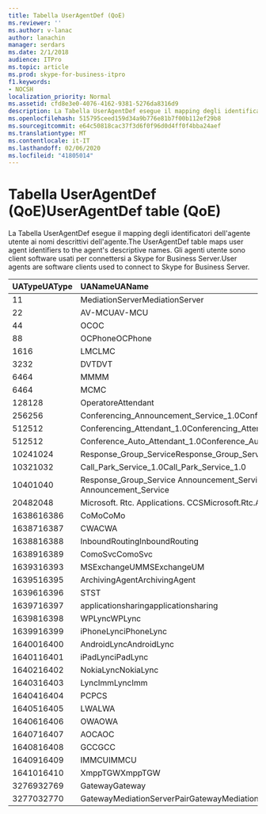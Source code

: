 ```yaml
---
title: Tabella UserAgentDef (QoE)
ms.reviewer: ''
ms.author: v-lanac
author: lanachin
manager: serdars
ms.date: 2/1/2018
audience: ITPro
ms.topic: article
ms.prod: skype-for-business-itpro
f1.keywords:
- NOCSH
localization_priority: Normal
ms.assetid: cfd8e3e0-4076-4162-9381-5276da8316d9
description: La Tabella UserAgentDef esegue il mapping degli identificatori dell'agente utente ai nomi descrittivi dell'agente. Gli agenti utente sono client software usati per connettersi a Skype for Business Server.
ms.openlocfilehash: 515795ceed159d34a9b776e81b7f00b112ef29b8
ms.sourcegitcommit: e64c50818cac37f3d6f0f96d0d4ff0f4bba24aef
ms.translationtype: MT
ms.contentlocale: it-IT
ms.lasthandoff: 02/06/2020
ms.locfileid: "41805014"
---
```

# <a name="useragentdef-table-qoe"></a><span data-ttu-id="86fff-104">Tabella UserAgentDef (QoE)</span><span class="sxs-lookup"><span data-stu-id="86fff-104">UserAgentDef table (QoE)</span></span>
 
<span data-ttu-id="86fff-105">La Tabella UserAgentDef esegue il mapping degli identificatori dell'agente utente ai nomi descrittivi dell'agente.</span><span class="sxs-lookup"><span data-stu-id="86fff-105">The UserAgentDef table maps user agent identifiers to the agent's descriptive names.</span></span> <span data-ttu-id="86fff-106">Gli agenti utente sono client software usati per connettersi a Skype for Business Server.</span><span class="sxs-lookup"><span data-stu-id="86fff-106">User agents are software clients used to connect to Skype for Business Server.</span></span>
  
|<span data-ttu-id="86fff-107">**UAType**</span><span class="sxs-lookup"><span data-stu-id="86fff-107">**UAType**</span></span>|<span data-ttu-id="86fff-108">**UAName**</span><span class="sxs-lookup"><span data-stu-id="86fff-108">**UAName**</span></span>|<span data-ttu-id="86fff-109">**UACategory**</span><span class="sxs-lookup"><span data-stu-id="86fff-109">**UACategory**</span></span>|
|:-----|:-----|:-----|
|<span data-ttu-id="86fff-110">1</span><span class="sxs-lookup"><span data-stu-id="86fff-110">1</span></span>  <br/> |<span data-ttu-id="86fff-111">MediationServer</span><span class="sxs-lookup"><span data-stu-id="86fff-111">MediationServer</span></span>  <br/> |<span data-ttu-id="86fff-112">MediationServer</span><span class="sxs-lookup"><span data-stu-id="86fff-112">MediationServer</span></span>  <br/> |
|<span data-ttu-id="86fff-113">2</span><span class="sxs-lookup"><span data-stu-id="86fff-113">2</span></span>  <br/> |<span data-ttu-id="86fff-114">AV-MCU</span><span class="sxs-lookup"><span data-stu-id="86fff-114">AV-MCU</span></span>  <br/> |<span data-ttu-id="86fff-115">AV-MCU</span><span class="sxs-lookup"><span data-stu-id="86fff-115">AV-MCU</span></span>  <br/> |
|<span data-ttu-id="86fff-116">4</span><span class="sxs-lookup"><span data-stu-id="86fff-116">4</span></span>  <br/> |<span data-ttu-id="86fff-117">OC</span><span class="sxs-lookup"><span data-stu-id="86fff-117">OC</span></span>  <br/> |<span data-ttu-id="86fff-118">OC</span><span class="sxs-lookup"><span data-stu-id="86fff-118">OC</span></span>  <br/> |
|<span data-ttu-id="86fff-119">8</span><span class="sxs-lookup"><span data-stu-id="86fff-119">8</span></span>  <br/> |<span data-ttu-id="86fff-120">OCPhone</span><span class="sxs-lookup"><span data-stu-id="86fff-120">OCPhone</span></span>  <br/> |<span data-ttu-id="86fff-121">OCPhone</span><span class="sxs-lookup"><span data-stu-id="86fff-121">OCPhone</span></span>  <br/> |
|<span data-ttu-id="86fff-122">16</span><span class="sxs-lookup"><span data-stu-id="86fff-122">16</span></span>  <br/> |<span data-ttu-id="86fff-123">LMC</span><span class="sxs-lookup"><span data-stu-id="86fff-123">LMC</span></span>  <br/> |<span data-ttu-id="86fff-124">LMC</span><span class="sxs-lookup"><span data-stu-id="86fff-124">LMC</span></span>  <br/> |
|<span data-ttu-id="86fff-125">32</span><span class="sxs-lookup"><span data-stu-id="86fff-125">32</span></span>  <br/> |<span data-ttu-id="86fff-126">DVT</span><span class="sxs-lookup"><span data-stu-id="86fff-126">DVT</span></span>  <br/> |<span data-ttu-id="86fff-127">DVT</span><span class="sxs-lookup"><span data-stu-id="86fff-127">DVT</span></span>  <br/> |
|<span data-ttu-id="86fff-128">64</span><span class="sxs-lookup"><span data-stu-id="86fff-128">64</span></span>  <br/> |<span data-ttu-id="86fff-129">MM</span><span class="sxs-lookup"><span data-stu-id="86fff-129">MM</span></span>  <br/> |<span data-ttu-id="86fff-130">MM</span><span class="sxs-lookup"><span data-stu-id="86fff-130">MM</span></span>  <br/> |
|<span data-ttu-id="86fff-131">64</span><span class="sxs-lookup"><span data-stu-id="86fff-131">64</span></span>  <br/> |<span data-ttu-id="86fff-132">MC</span><span class="sxs-lookup"><span data-stu-id="86fff-132">MC</span></span>  <br/> |<span data-ttu-id="86fff-133">MM</span><span class="sxs-lookup"><span data-stu-id="86fff-133">MM</span></span>  <br/> |
|<span data-ttu-id="86fff-134">128</span><span class="sxs-lookup"><span data-stu-id="86fff-134">128</span></span>  <br/> |<span data-ttu-id="86fff-135">Operatore</span><span class="sxs-lookup"><span data-stu-id="86fff-135">Attendant</span></span>  <br/> |<span data-ttu-id="86fff-136">Operatore</span><span class="sxs-lookup"><span data-stu-id="86fff-136">Attendant</span></span>  <br/> |
|<span data-ttu-id="86fff-137">256</span><span class="sxs-lookup"><span data-stu-id="86fff-137">256</span></span>  <br/> |<span data-ttu-id="86fff-138">Conferencing_Announcement_Service_1.0</span><span class="sxs-lookup"><span data-stu-id="86fff-138">Conferencing_Announcement_Service_1.0</span></span>  <br/> |<span data-ttu-id="86fff-139">CAS</span><span class="sxs-lookup"><span data-stu-id="86fff-139">CAS</span></span>  <br/> |
|<span data-ttu-id="86fff-140">512</span><span class="sxs-lookup"><span data-stu-id="86fff-140">512</span></span>  <br/> |<span data-ttu-id="86fff-141">Conferencing_Attendant_1.0</span><span class="sxs-lookup"><span data-stu-id="86fff-141">Conferencing_Attendant_1.0</span></span>  <br/> |<span data-ttu-id="86fff-142">CAA</span><span class="sxs-lookup"><span data-stu-id="86fff-142">CAA</span></span>  <br/> |
|<span data-ttu-id="86fff-143">512</span><span class="sxs-lookup"><span data-stu-id="86fff-143">512</span></span>  <br/> |<span data-ttu-id="86fff-144">Conference_Auto_Attendant_1.0</span><span class="sxs-lookup"><span data-stu-id="86fff-144">Conference_Auto_Attendant_1.0</span></span>  <br/> |<span data-ttu-id="86fff-145">CAA</span><span class="sxs-lookup"><span data-stu-id="86fff-145">CAA</span></span>  <br/> |
|<span data-ttu-id="86fff-146">1024</span><span class="sxs-lookup"><span data-stu-id="86fff-146">1024</span></span>  <br/> |<span data-ttu-id="86fff-147">Response_Group_Service</span><span class="sxs-lookup"><span data-stu-id="86fff-147">Response_Group_Service</span></span>  <br/> |<span data-ttu-id="86fff-148">RGS</span><span class="sxs-lookup"><span data-stu-id="86fff-148">RGS</span></span>  <br/> |
|<span data-ttu-id="86fff-149">1032</span><span class="sxs-lookup"><span data-stu-id="86fff-149">1032</span></span>  <br/> |<span data-ttu-id="86fff-150">Call_Park_Service_1.0</span><span class="sxs-lookup"><span data-stu-id="86fff-150">Call_Park_Service_1.0</span></span>  <br/> |<span data-ttu-id="86fff-151">CPS</span><span class="sxs-lookup"><span data-stu-id="86fff-151">CPS</span></span>  <br/> |
|<span data-ttu-id="86fff-152">1040</span><span class="sxs-lookup"><span data-stu-id="86fff-152">1040</span></span>  <br/> |<span data-ttu-id="86fff-153">Response_Group_Service Announcement_Service</span><span class="sxs-lookup"><span data-stu-id="86fff-153">Response_Group_Service Announcement_Service</span></span>  <br/> |<span data-ttu-id="86fff-154">COME</span><span class="sxs-lookup"><span data-stu-id="86fff-154">AS</span></span>  <br/> |
|<span data-ttu-id="86fff-155">2048</span><span class="sxs-lookup"><span data-stu-id="86fff-155">2048</span></span>  <br/> |<span data-ttu-id="86fff-156">Microsoft. Rtc. Applications. CCS</span><span class="sxs-lookup"><span data-stu-id="86fff-156">Microsoft.Rtc.Applications.Ccs</span></span>  <br/> |<span data-ttu-id="86fff-157">CCS</span><span class="sxs-lookup"><span data-stu-id="86fff-157">CCS</span></span>  <br/> |
|<span data-ttu-id="86fff-158">16386</span><span class="sxs-lookup"><span data-stu-id="86fff-158">16386</span></span>  <br/> |<span data-ttu-id="86fff-159">CoMo</span><span class="sxs-lookup"><span data-stu-id="86fff-159">CoMo</span></span>  <br/> |<span data-ttu-id="86fff-160">CoMo</span><span class="sxs-lookup"><span data-stu-id="86fff-160">CoMo</span></span>  <br/> |
|<span data-ttu-id="86fff-161">16387</span><span class="sxs-lookup"><span data-stu-id="86fff-161">16387</span></span>  <br/> |<span data-ttu-id="86fff-162">CWA</span><span class="sxs-lookup"><span data-stu-id="86fff-162">CWA</span></span>  <br/> |<span data-ttu-id="86fff-163">CWA</span><span class="sxs-lookup"><span data-stu-id="86fff-163">CWA</span></span>  <br/> |
|<span data-ttu-id="86fff-164">16388</span><span class="sxs-lookup"><span data-stu-id="86fff-164">16388</span></span>  <br/> |<span data-ttu-id="86fff-165">InboundRouting</span><span class="sxs-lookup"><span data-stu-id="86fff-165">InboundRouting</span></span>  <br/> |<span data-ttu-id="86fff-166">InboundRouting</span><span class="sxs-lookup"><span data-stu-id="86fff-166">InboundRouting</span></span>  <br/> |
|<span data-ttu-id="86fff-167">16389</span><span class="sxs-lookup"><span data-stu-id="86fff-167">16389</span></span>  <br/> |<span data-ttu-id="86fff-168">ComoSvc</span><span class="sxs-lookup"><span data-stu-id="86fff-168">ComoSvc</span></span>  <br/> |<span data-ttu-id="86fff-169">ComoSvc</span><span class="sxs-lookup"><span data-stu-id="86fff-169">ComoSvc</span></span>  <br/> |
|<span data-ttu-id="86fff-170">16393</span><span class="sxs-lookup"><span data-stu-id="86fff-170">16393</span></span>  <br/> |<span data-ttu-id="86fff-171">MSExchangeUM</span><span class="sxs-lookup"><span data-stu-id="86fff-171">MSExchangeUM</span></span>  <br/> |<span data-ttu-id="86fff-172">ExUM</span><span class="sxs-lookup"><span data-stu-id="86fff-172">ExUM</span></span>  <br/> |
|<span data-ttu-id="86fff-173">16395</span><span class="sxs-lookup"><span data-stu-id="86fff-173">16395</span></span>  <br/> |<span data-ttu-id="86fff-174">ArchivingAgent</span><span class="sxs-lookup"><span data-stu-id="86fff-174">ArchivingAgent</span></span>  <br/> |<span data-ttu-id="86fff-175">ARCHAGENT</span><span class="sxs-lookup"><span data-stu-id="86fff-175">ARCHAGENT</span></span>  <br/> |
|<span data-ttu-id="86fff-176">16396</span><span class="sxs-lookup"><span data-stu-id="86fff-176">16396</span></span>  <br/> |<span data-ttu-id="86fff-177">ST</span><span class="sxs-lookup"><span data-stu-id="86fff-177">ST</span></span>  <br/> |<span data-ttu-id="86fff-178">ST</span><span class="sxs-lookup"><span data-stu-id="86fff-178">ST</span></span>  <br/> |
|<span data-ttu-id="86fff-179">16397</span><span class="sxs-lookup"><span data-stu-id="86fff-179">16397</span></span>  <br/> |<span data-ttu-id="86fff-180">applicationsharing</span><span class="sxs-lookup"><span data-stu-id="86fff-180">applicationsharing</span></span>  <br/> |<span data-ttu-id="86fff-181">ASMCU</span><span class="sxs-lookup"><span data-stu-id="86fff-181">ASMCU</span></span>  <br/> |
|<span data-ttu-id="86fff-182">16398</span><span class="sxs-lookup"><span data-stu-id="86fff-182">16398</span></span>  <br/> |<span data-ttu-id="86fff-183">WPLync</span><span class="sxs-lookup"><span data-stu-id="86fff-183">WPLync</span></span>  <br/> |<span data-ttu-id="86fff-184">WPLync</span><span class="sxs-lookup"><span data-stu-id="86fff-184">WPLync</span></span>  <br/> |
|<span data-ttu-id="86fff-185">16399</span><span class="sxs-lookup"><span data-stu-id="86fff-185">16399</span></span>  <br/> |<span data-ttu-id="86fff-186">iPhoneLync</span><span class="sxs-lookup"><span data-stu-id="86fff-186">iPhoneLync</span></span>  <br/> |<span data-ttu-id="86fff-187">iPhoneLync</span><span class="sxs-lookup"><span data-stu-id="86fff-187">iPhoneLync</span></span>  <br/> |
|<span data-ttu-id="86fff-188">16400</span><span class="sxs-lookup"><span data-stu-id="86fff-188">16400</span></span>  <br/> |<span data-ttu-id="86fff-189">AndroidLync</span><span class="sxs-lookup"><span data-stu-id="86fff-189">AndroidLync</span></span>  <br/> |<span data-ttu-id="86fff-190">AndroidLync</span><span class="sxs-lookup"><span data-stu-id="86fff-190">AndroidLync</span></span>  <br/> |
|<span data-ttu-id="86fff-191">16401</span><span class="sxs-lookup"><span data-stu-id="86fff-191">16401</span></span>  <br/> |<span data-ttu-id="86fff-192">iPadLync</span><span class="sxs-lookup"><span data-stu-id="86fff-192">iPadLync</span></span>  <br/> |<span data-ttu-id="86fff-193">iPadLync</span><span class="sxs-lookup"><span data-stu-id="86fff-193">iPadLync</span></span>  <br/> |
|<span data-ttu-id="86fff-194">16402</span><span class="sxs-lookup"><span data-stu-id="86fff-194">16402</span></span>  <br/> |<span data-ttu-id="86fff-195">NokiaLync</span><span class="sxs-lookup"><span data-stu-id="86fff-195">NokiaLync</span></span>  <br/> |<span data-ttu-id="86fff-196">NokiaLync</span><span class="sxs-lookup"><span data-stu-id="86fff-196">NokiaLync</span></span>  <br/> |
|<span data-ttu-id="86fff-197">16403</span><span class="sxs-lookup"><span data-stu-id="86fff-197">16403</span></span>  <br/> |<span data-ttu-id="86fff-198">LyncImm</span><span class="sxs-lookup"><span data-stu-id="86fff-198">LyncImm</span></span>  <br/> |<span data-ttu-id="86fff-199">LyncImm</span><span class="sxs-lookup"><span data-stu-id="86fff-199">LyncImm</span></span>  <br/> |
|<span data-ttu-id="86fff-200">16404</span><span class="sxs-lookup"><span data-stu-id="86fff-200">16404</span></span>  <br/> |<span data-ttu-id="86fff-201">PC</span><span class="sxs-lookup"><span data-stu-id="86fff-201">PCS</span></span>  <br/> |<span data-ttu-id="86fff-202">PC</span><span class="sxs-lookup"><span data-stu-id="86fff-202">PCS</span></span>  <br/> |
|<span data-ttu-id="86fff-203">16405</span><span class="sxs-lookup"><span data-stu-id="86fff-203">16405</span></span>  <br/> |<span data-ttu-id="86fff-204">LWA</span><span class="sxs-lookup"><span data-stu-id="86fff-204">LWA</span></span>  <br/> |<span data-ttu-id="86fff-205">LWA</span><span class="sxs-lookup"><span data-stu-id="86fff-205">LWA</span></span>  <br/> |
|<span data-ttu-id="86fff-206">16406</span><span class="sxs-lookup"><span data-stu-id="86fff-206">16406</span></span>  <br/> |<span data-ttu-id="86fff-207">OWA</span><span class="sxs-lookup"><span data-stu-id="86fff-207">OWA</span></span>  <br/> |<span data-ttu-id="86fff-208">OWA</span><span class="sxs-lookup"><span data-stu-id="86fff-208">OWA</span></span>  <br/> |
|<span data-ttu-id="86fff-209">16407</span><span class="sxs-lookup"><span data-stu-id="86fff-209">16407</span></span>  <br/> |<span data-ttu-id="86fff-210">AOC</span><span class="sxs-lookup"><span data-stu-id="86fff-210">AOC</span></span>  <br/> |<span data-ttu-id="86fff-211">AOC</span><span class="sxs-lookup"><span data-stu-id="86fff-211">AOC</span></span>  <br/> |
|<span data-ttu-id="86fff-212">16408</span><span class="sxs-lookup"><span data-stu-id="86fff-212">16408</span></span>  <br/> |<span data-ttu-id="86fff-213">GCC</span><span class="sxs-lookup"><span data-stu-id="86fff-213">GCC</span></span>  <br/> |<span data-ttu-id="86fff-214">GCC</span><span class="sxs-lookup"><span data-stu-id="86fff-214">GCC</span></span>  <br/> |
|<span data-ttu-id="86fff-215">16409</span><span class="sxs-lookup"><span data-stu-id="86fff-215">16409</span></span>  <br/> |<span data-ttu-id="86fff-216">IMMCU</span><span class="sxs-lookup"><span data-stu-id="86fff-216">IMMCU</span></span>  <br/> |<span data-ttu-id="86fff-217">IMMCU</span><span class="sxs-lookup"><span data-stu-id="86fff-217">IMMCU</span></span>  <br/> |
|<span data-ttu-id="86fff-218">16410</span><span class="sxs-lookup"><span data-stu-id="86fff-218">16410</span></span>  <br/> |<span data-ttu-id="86fff-219">XmppTGW</span><span class="sxs-lookup"><span data-stu-id="86fff-219">XmppTGW</span></span>  <br/> |<span data-ttu-id="86fff-220">XmppGateway</span><span class="sxs-lookup"><span data-stu-id="86fff-220">XmppGateway</span></span>  <br/> |
|<span data-ttu-id="86fff-221">32769</span><span class="sxs-lookup"><span data-stu-id="86fff-221">32769</span></span>  <br/> |<span data-ttu-id="86fff-222">Gateway</span><span class="sxs-lookup"><span data-stu-id="86fff-222">Gateway</span></span>  <br/> |<span data-ttu-id="86fff-223">Gateway</span><span class="sxs-lookup"><span data-stu-id="86fff-223">Gateway</span></span>  <br/> |
|<span data-ttu-id="86fff-224">32770</span><span class="sxs-lookup"><span data-stu-id="86fff-224">32770</span></span>  <br/> |<span data-ttu-id="86fff-225">GatewayMediationServerPair</span><span class="sxs-lookup"><span data-stu-id="86fff-225">GatewayMediationServerPair</span></span>  <br/> |<span data-ttu-id="86fff-226">GatewayMediationServerPair</span><span class="sxs-lookup"><span data-stu-id="86fff-226">GatewayMediationServerPair</span></span>  <br/> |
   

